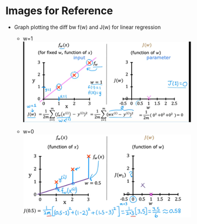# Images for Reference

- Graph plotting the diff bw f(w) and J(w) for linear regression
    - w=1
    ![alt text](image.png)

    - w=0
    ![alt text](image-1.png)


